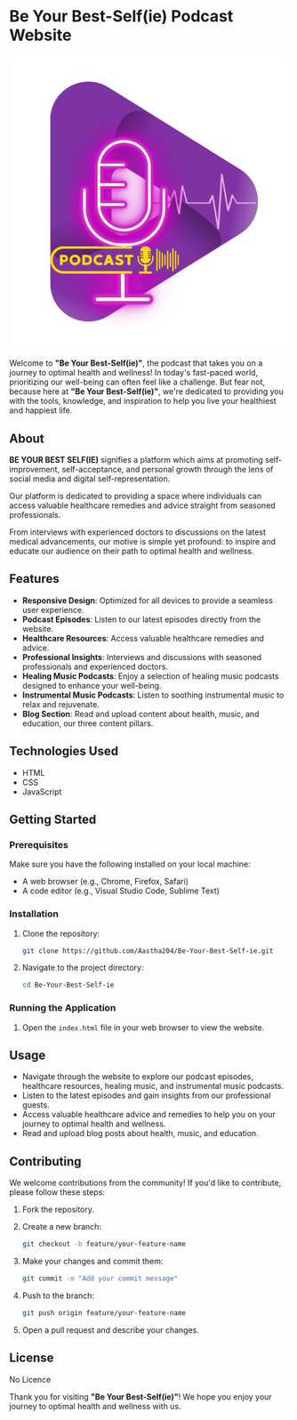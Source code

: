 # Be Your Best-Self(ie) Podcast Website

![Be Your Best-Self(ie) Logo](assets/images/logo.png)

Welcome to **"Be Your Best-Self(ie)"**, the podcast that takes you on a journey to optimal health and wellness! In today's fast-paced world, prioritizing our well-being can often feel like a challenge. But fear not, because here at **"Be Your Best-Self(ie)"**, we're dedicated to providing you with the tools, knowledge, and inspiration to help you live your healthiest and happiest life.

## About

**BE YOUR BEST SELF(IE)** signifies a platform which aims at promoting self-improvement, self-acceptance, and personal growth through the lens of social media and digital self-representation.

Our platform is dedicated to providing a space where individuals can access valuable healthcare remedies and advice straight from seasoned professionals.

From interviews with experienced doctors to discussions on the latest medical advancements, our motive is simple yet profound: to inspire and educate our audience on their path to optimal health and wellness.

## Features

- **Responsive Design**: Optimized for all devices to provide a seamless user experience.
- **Podcast Episodes**: Listen to our latest episodes directly from the website.
- **Healthcare Resources**: Access valuable healthcare remedies and advice.
- **Professional Insights**: Interviews and discussions with seasoned professionals and experienced doctors.
- **Healing Music Podcasts**: Enjoy a selection of healing music podcasts designed to enhance your well-being.
- **Instrumental Music Podcasts**: Listen to soothing instrumental music to relax and rejuvenate.
- **Blog Section**: Read and upload content about health, music, and education, our three content pillars.

## Technologies Used

- HTML
- CSS
- JavaScript

## Getting Started

### Prerequisites

Make sure you have the following installed on your local machine:

- A web browser (e.g., Chrome, Firefox, Safari)
- A code editor (e.g., Visual Studio Code, Sublime Text)

### Installation

1. Clone the repository:

   ```bash
   git clone https://github.com/Aastha204/Be-Your-Best-Self-ie.git
   ```

2. Navigate to the project directory:

   ```bash
   cd Be-Your-Best-Self-ie
   ```

### Running the Application

1. Open the `index.html` file in your web browser to view the website.

## Usage

- Navigate through the website to explore our podcast episodes, healthcare resources, healing music, and instrumental music podcasts.
- Listen to the latest episodes and gain insights from our professional guests.
- Access valuable healthcare advice and remedies to help you on your journey to optimal health and wellness.
- Read and upload blog posts about health, music, and education.

## Contributing

We welcome contributions from the community! If you'd like to contribute, please follow these steps:

1. Fork the repository.
2. Create a new branch:

   ```bash
   git checkout -b feature/your-feature-name
   ```

3. Make your changes and commit them:

   ```bash
   git commit -m "Add your commit message"
   ```

4. Push to the branch:

   ```bash
   git push origin feature/your-feature-name
   ```

5. Open a pull request and describe your changes.

## License

No Licence


Thank you for visiting **"Be Your Best-Self(ie)"**! We hope you enjoy your journey to optimal health and wellness with us.
